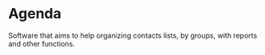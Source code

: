 # Agenda
Software that aims to help organizing contacts lists, by groups, with reports and other functions.
